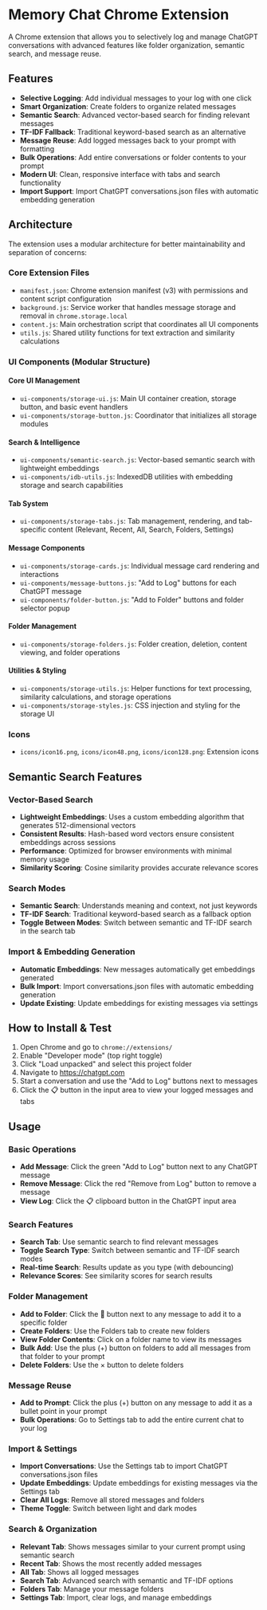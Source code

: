 # Memory Chat Chrome Extension

A Chrome extension that allows you to selectively log and manage ChatGPT conversations with advanced features like folder organization, semantic search, and message reuse.

## Features

- **Selective Logging**: Add individual messages to your log with one click
- **Smart Organization**: Create folders to organize related messages
- **Semantic Search**: Advanced vector-based search for finding relevant messages
- **TF-IDF Fallback**: Traditional keyword-based search as an alternative
- **Message Reuse**: Add logged messages back to your prompt with formatting
- **Bulk Operations**: Add entire conversations or folder contents to your prompt
- **Modern UI**: Clean, responsive interface with tabs and search functionality
- **Import Support**: Import ChatGPT conversations.json files with automatic embedding generation

## Architecture

The extension uses a modular architecture for better maintainability and separation of concerns:

### Core Extension Files
- `manifest.json`: Chrome extension manifest (v3) with permissions and content script configuration
- `background.js`: Service worker that handles message storage and removal in `chrome.storage.local`
- `content.js`: Main orchestration script that coordinates all UI components
- `utils.js`: Shared utility functions for text extraction and similarity calculations

### UI Components (Modular Structure)

#### Core UI Management
- `ui-components/storage-ui.js`: Main UI container creation, storage button, and basic event handlers
- `ui-components/storage-button.js`: Coordinator that initializes all storage modules

#### Search & Intelligence
- `ui-components/semantic-search.js`: Vector-based semantic search with lightweight embeddings
- `ui-components/idb-utils.js`: IndexedDB utilities with embedding storage and search capabilities

#### Tab System
- `ui-components/storage-tabs.js`: Tab management, rendering, and tab-specific content (Relevant, Recent, All, Search, Folders, Settings)

#### Message Components
- `ui-components/storage-cards.js`: Individual message card rendering and interactions
- `ui-components/message-buttons.js`: "Add to Log" buttons for each ChatGPT message
- `ui-components/folder-button.js`: "Add to Folder" buttons and folder selector popup

#### Folder Management
- `ui-components/storage-folders.js`: Folder creation, deletion, content viewing, and folder operations

#### Utilities & Styling
- `ui-components/storage-utils.js`: Helper functions for text processing, similarity calculations, and storage operations
- `ui-components/storage-styles.js`: CSS injection and styling for the storage UI

### Icons
- `icons/icon16.png`, `icons/icon48.png`, `icons/icon128.png`: Extension icons

## Semantic Search Features

### Vector-Based Search
- **Lightweight Embeddings**: Uses a custom embedding algorithm that generates 512-dimensional vectors
- **Consistent Results**: Hash-based word vectors ensure consistent embeddings across sessions
- **Performance**: Optimized for browser environments with minimal memory usage
- **Similarity Scoring**: Cosine similarity provides accurate relevance scores

### Search Modes
- **Semantic Search**: Understands meaning and context, not just keywords
- **TF-IDF Search**: Traditional keyword-based search as a fallback option
- **Toggle Between Modes**: Switch between semantic and TF-IDF search in the search tab

### Import & Embedding Generation
- **Automatic Embeddings**: New messages automatically get embeddings generated
- **Bulk Import**: Import conversations.json files with automatic embedding generation
- **Update Existing**: Update embeddings for existing messages via settings

## How to Install & Test

1. Open Chrome and go to `chrome://extensions/`
2. Enable "Developer mode" (top right toggle)
3. Click "Load unpacked" and select this project folder
4. Navigate to https://chatgpt.com
5. Start a conversation and use the "Add to Log" buttons next to messages
6. Click the 📋 button in the input area to view your logged messages and tabs

## Usage

### Basic Operations
- **Add Message**: Click the green "Add to Log" button next to any ChatGPT message
- **Remove Message**: Click the red "Remove from Log" button to remove a message
- **View Log**: Click the 📋 clipboard button in the ChatGPT input area

### Search Features
- **Search Tab**: Use semantic search to find relevant messages
- **Toggle Search Type**: Switch between semantic and TF-IDF search modes
- **Real-time Search**: Results update as you type (with debouncing)
- **Relevance Scores**: See similarity scores for search results

### Folder Management
- **Add to Folder**: Click the 📁 button next to any message to add it to a specific folder
- **Create Folders**: Use the Folders tab to create new folders
- **View Folder Contents**: Click on a folder name to view its messages
- **Bulk Add**: Use the plus (+) button on folders to add all messages from that folder to your prompt
- **Delete Folders**: Use the × button to delete folders

### Message Reuse
- **Add to Prompt**: Click the plus (+) button on any message to add it as a bullet point in your prompt
- **Bulk Operations**: Go to Settings tab to add the entire current chat to your log

### Import & Settings
- **Import Conversations**: Use the Settings tab to import ChatGPT conversations.json files
- **Update Embeddings**: Update embeddings for existing messages via the Settings tab
- **Clear All Logs**: Remove all stored messages and folders
- **Theme Toggle**: Switch between light and dark modes

### Search & Organization
- **Relevant Tab**: Shows messages similar to your current prompt using semantic search
- **Recent Tab**: Shows the most recently added messages
- **All Tab**: Shows all logged messages
- **Search Tab**: Advanced search with semantic and TF-IDF options
- **Folders Tab**: Manage your message folders
- **Settings Tab**: Import, clear logs, and manage embeddings